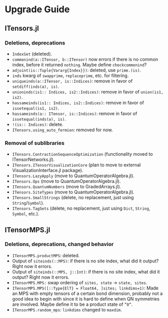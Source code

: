 # Upgrade Guide

## ITensors.jl

### Deletions, deprecations

- `IndexSet` (deleted).
- `commonind(a::ITensor, b::ITensor)` now errors if there is no common index, before it returned `nothing`. Maybe define `checkcommonind`?
- `adjoint(is::Tuple{Vararg{Index}})`: deleted, use `prime.(is)`.
- `inds` kwarg of `swapprime`, `replaceprime`, etc. for filtering.
- `uniqueinds(a::ITensor, is::Indices)`: remove in favor of `setdiff(inds(a), is)`.
- `unioninds(is1:: Indices, is2::Indices)`: remove in favor of `union(is1, is2)`.
- `hassameinds(is1:: Indices, is2::Indices)`: remove in favor of `issetequal(is1, is2)`.
- `hassameinds(a:: ITensor, is::Indices)`: remove in favor of `issetequal(inds(a), is)`.
- `!(is:: Indices)`: delete.
- `ITensors.using_auto_fermion`: removed for now.

### Removal of sublibraries

- `ITensors.ContractionSequenceOptimization` (functionality moved to ITensorNetworks.jl).
- `ITensors.ITensorVisualizationCore` (plan to move to external VisualizationInterface.jl package).
- `ITensors.LazyApply` (move to QuantumOperatorAlgebra.jl).
- `ITensors.Ops` (move to QuantumOperatorAlgebra.jl).
- `ITensors.QuantumNumbers` (move to GradedArrays.jl).
- `ITensors.SiteTypes` (move to QuantumOperatorAlgebra.jl).
- `ITensors.SmallStrings` (delete, no replacement, just using `String`/`Symbol`).
- `ITensors.TagSets` (delete, no replacement, just using `Dict`, `String`, `Symbol`, etc.).

## ITensorMPS.jl

### Deletions, deprecations, changed behavior

- `ITensorMPS.productMPS`: deleted.
- Output of `siteinds(::MPS)`: if there is no site index, what did it output? Right now it errors.
- Output of `siteinds(::MPS, j::Int)`: if there is no site index, what did it output? Right now it errors.
- `ITensorMPS.MPS:` swap ordering of `sites, state` -> `state, sites`.
- `ITensorMPS.MPS([::Type{ElT} = Float64, ]sites; linkdims=1)`: Made an MPS with empty tensors of a certain bond dimension, probably not a good idea to begin with since it is hard to define when QN symmetries are involved. Maybe define it to be a product state of `”0”`.
- `ITensorMPS.random_mps`: `linkdims` changed to `maxdim`.
